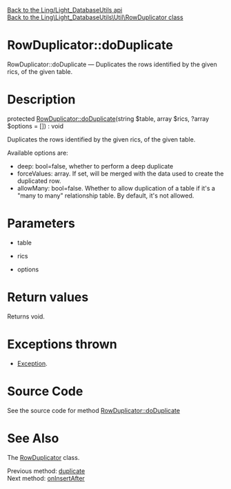 [Back to the Ling/Light_DatabaseUtils api](https://github.com/lingtalfi/Light_DatabaseUtils/blob/master/doc/api/Ling/Light_DatabaseUtils.md)<br>
[Back to the Ling\Light_DatabaseUtils\Util\RowDuplicator class](https://github.com/lingtalfi/Light_DatabaseUtils/blob/master/doc/api/Ling/Light_DatabaseUtils/Util/RowDuplicator.md)


RowDuplicator::doDuplicate
================



RowDuplicator::doDuplicate — Duplicates the rows identified by the given rics, of the given table.




Description
================


protected [RowDuplicator::doDuplicate](https://github.com/lingtalfi/Light_DatabaseUtils/blob/master/doc/api/Ling/Light_DatabaseUtils/Util/RowDuplicator/doDuplicate.md)(string $table, array $rics, ?array $options = []) : void




Duplicates the rows identified by the given rics, of the given table.

Available options are:

- deep: bool=false, whether to perform a deep duplicate
- forceValues: array. If set, will be merged with the data used to create the duplicated row.
- allowMany: bool=false. Whether to allow duplication of a table if it's a "many to many" relationship table. By default, it's not allowed.




Parameters
================


- table

    

- rics

    

- options

    


Return values
================

Returns void.


Exceptions thrown
================

- [Exception](http://php.net/manual/en/class.exception.php).&nbsp;







Source Code
===========
See the source code for method [RowDuplicator::doDuplicate](https://github.com/lingtalfi/Light_DatabaseUtils/blob/master/Util/RowDuplicator.php#L91-L350)


See Also
================

The [RowDuplicator](https://github.com/lingtalfi/Light_DatabaseUtils/blob/master/doc/api/Ling/Light_DatabaseUtils/Util/RowDuplicator.md) class.

Previous method: [duplicate](https://github.com/lingtalfi/Light_DatabaseUtils/blob/master/doc/api/Ling/Light_DatabaseUtils/Util/RowDuplicator/duplicate.md)<br>Next method: [onInsertAfter](https://github.com/lingtalfi/Light_DatabaseUtils/blob/master/doc/api/Ling/Light_DatabaseUtils/Util/RowDuplicator/onInsertAfter.md)<br>

